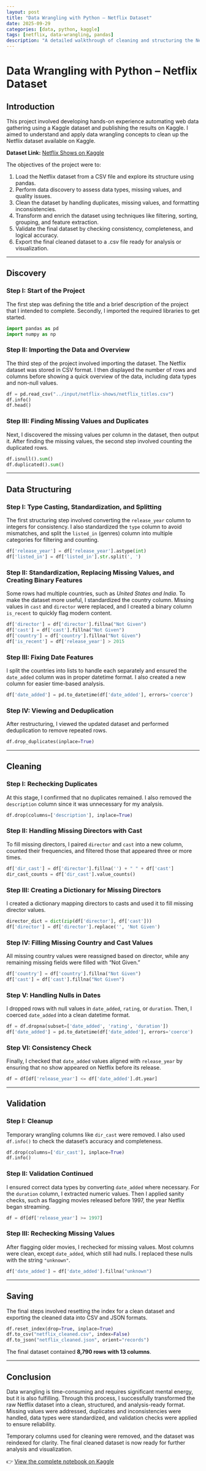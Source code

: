 ```yaml
---
layout: post
title: "Data Wrangling with Python – Netflix Dataset"
date: 2025-09-29
categories: [data, python, kaggle]
tags: [netflix, data-wrangling, pandas]
description: "A detailed walkthrough of cleaning and structuring the Netflix dataset using Python on Kaggle."
---
```


# Data Wrangling with Python – Netflix Dataset

## Introduction

This project involved developing hands-on experience automating web data gathering using a Kaggle dataset and publishing the results on Kaggle. I aimed to understand and apply data wrangling concepts to clean up the Netflix dataset available on Kaggle.

**Dataset Link:** [Netflix Shows on Kaggle](https://www.kaggle.com/datasets/shivamb/netflix-shows)

The objectives of the project were to:

1. Load the Netflix dataset from a CSV file and explore its structure using pandas.
2. Perform data discovery to assess data types, missing values, and quality issues.
3. Clean the dataset by handling duplicates, missing values, and formatting inconsistencies.
4. Transform and enrich the dataset using techniques like filtering, sorting, grouping, and feature extraction.
5. Validate the final dataset by checking consistency, completeness, and logical accuracy.
6. Export the final cleaned dataset to a .csv file ready for analysis or visualization.

---

## Discovery

### Step I: Start of the Project

The first step was defining the title and a brief description of the project that I intended to complete. Secondly, I imported the required libraries to get started.

```python
import pandas as pd
import numpy as np
```

### Step II: Importing the Data and Overview

The third step of the project involved importing the dataset. The Netflix dataset was stored in CSV format. I then displayed the number of rows and columns before showing a quick overview of the data, including data types and non-null values.

```python
df = pd.read_csv("../input/netflix-shows/netflix_titles.csv")
df.info()
df.head()
```

### Step III: Finding Missing Values and Duplicates

Next, I discovered the missing values per column in the dataset, then output it. After finding the missing values, the second step involved counting the duplicated rows.

```python
df.isnull().sum()
df.duplicated().sum()
```

---

## Data Structuring

### Step I: Type Casting, Standardization, and Splitting

The first structuring step involved converting the `release_year` column to integers for consistency. I also standardized the `type` column to avoid mismatches, and split the `listed_in` (genres) column into multiple categories for filtering and counting.

```python
df['release_year'] = df['release_year'].astype(int)
df['listed_in'] = df['listed_in'].str.split(', ')
```

### Step II: Standardization, Replacing Missing Values, and Creating Binary Features

Some rows had multiple countries, such as *United States and India*. To make the dataset more useful, I standardized the country column. Missing values in `cast` and `director` were replaced, and I created a binary column `is_recent` to quickly flag modern content.

```python
df['director'] = df['director'].fillna("Not Given")
df['cast'] = df['cast'].fillna("Not Given")
df['country'] = df['country'].fillna("Not Given")
df['is_recent'] = df['release_year'] > 2015
```

### Step III: Fixing Date Features

I split the countries into lists to handle each separately and ensured the `date_added` column was in proper datetime format. I also created a new column for easier time-based analysis.

```python
df['date_added'] = pd.to_datetime(df['date_added'], errors='coerce')
```

### Step IV: Viewing and Deduplication

After restructuring, I viewed the updated dataset and performed deduplication to remove repeated rows.

```python
df.drop_duplicates(inplace=True)
```

---

## Cleaning

### Step I: Rechecking Duplicates

At this stage, I confirmed that no duplicates remained. I also removed the `description` column since it was unnecessary for my analysis.

```python
df.drop(columns=['description'], inplace=True)
```

### Step II: Handling Missing Directors with Cast

To fill missing directors, I paired `director` and `cast` into a new column, counted their frequencies, and filtered those that appeared three or more times.

```python
df['dir_cast'] = df['director'].fillna('') + " " + df['cast']
dir_cast_counts = df['dir_cast'].value_counts()
```

### Step III: Creating a Dictionary for Missing Directors

I created a dictionary mapping directors to casts and used it to fill missing director values.

```python
director_dict = dict(zip(df['director'], df['cast']))
df['director'] = df['director'].replace('', 'Not Given')
```

### Step IV: Filling Missing Country and Cast Values

All missing country values were reassigned based on director, while any remaining missing fields were filled with “Not Given.”

```python
df['country'] = df['country'].fillna("Not Given")
df['cast'] = df['cast'].fillna("Not Given")
```

### Step V: Handling Nulls in Dates

I dropped rows with null values in `date_added`, `rating`, or `duration`. Then, I coerced `date_added` into a clean datetime format.

```python
df = df.dropna(subset=['date_added', 'rating', 'duration'])
df['date_added'] = pd.to_datetime(df['date_added'], errors='coerce')
```

### Step VI: Consistency Check

Finally, I checked that `date_added` values aligned with `release_year` by ensuring that no show appeared on Netflix before its release.

```python
df = df[df['release_year'] <= df['date_added'].dt.year]
```

---

## Validation

### Step I: Cleanup

Temporary wrangling columns like `dir_cast` were removed. I also used `df.info()` to check the dataset’s accuracy and completeness.

```python
df.drop(columns=['dir_cast'], inplace=True)
df.info()
```

### Step II: Validation Continued

I ensured correct data types by converting `date_added` where necessary. For the `duration` column, I extracted numeric values. Then I applied sanity checks, such as flagging movies released before 1997, the year Netflix began streaming.

```python
df = df[df['release_year'] >= 1997]
```

### Step III: Rechecking Missing Values

After flagging older movies, I rechecked for missing values. Most columns were clean, except `date_added`, which still had nulls. I replaced these nulls with the string `"unknown"`.

```python
df['date_added'] = df['date_added'].fillna("unknown")
```

---

## Saving

The final steps involved resetting the index for a clean dataset and exporting the cleaned data into CSV and JSON formats.

```python
df.reset_index(drop=True, inplace=True)
df.to_csv("netflix_cleaned.csv", index=False)
df.to_json("netflix_cleaned.json", orient="records")
```

The final dataset contained **8,790 rows with 13 columns**.

---

## Conclusion

Data wrangling is time-consuming and requires significant mental energy, but it is also fulfilling. Through this process, I successfully transformed the raw Netflix dataset into a clean, structured, and analysis-ready format. Missing values were addressed, duplicates and inconsistencies were handled, data types were standardized, and validation checks were applied to ensure reliability.

Temporary columns used for cleaning were removed, and the dataset was reindexed for clarity. The final cleaned dataset is now ready for further analysis and visualization.

👉 [View the complete notebook on Kaggle](https://www.kaggle.com/code/mirriamjepleting/mirriam-jepleting-cs-da02-25087)
